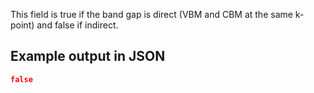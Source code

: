 This field is true if the band gap is direct (VBM and CBM at the same k-point) and false if indirect.

## Example output in JSON

```json
false
```

